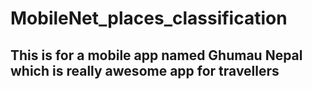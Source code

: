 # MobileNet_places_classification
## This is for a mobile app named Ghumau Nepal which is really awesome app for travellers
